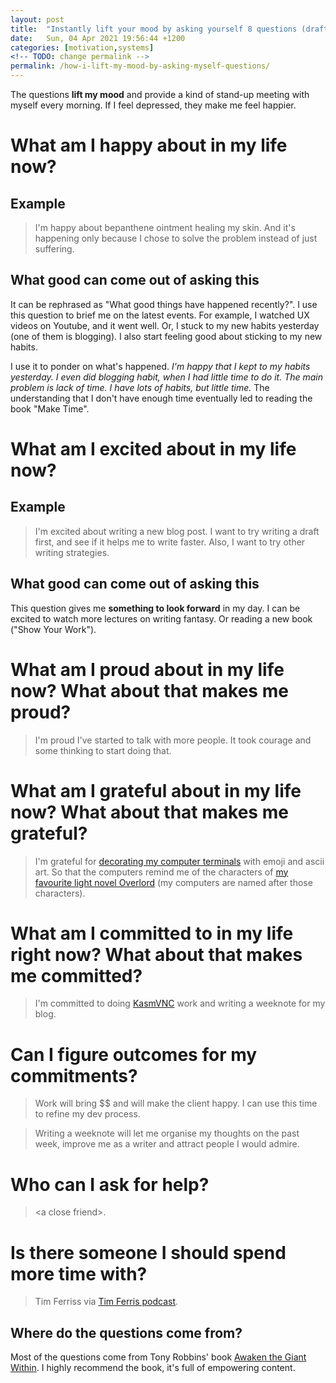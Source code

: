 ```yaml
---
layout: post
title:  "Instantly lift your mood by asking yourself 8 questions (draft)"
date:   Sun, 04 Apr 2021 19:56:44 +1200
categories: [motivation,systems]
<!-- TODO: change permalink --> 
permalink: /how-i-lift-my-mood-by-asking-myself-questions/
---
```


The questions **lift my mood** and provide a kind of stand-up meeting with myself
every morning. If I feel depressed, they make me feel happier.

# What am I happy about in my life now?

## Example
> I'm happy about bepanthene ointment healing my skin. And it's happening only
  because I chose to solve the problem instead of just suffering.

## What good can come out of asking this

It can be rephrased as "What good things have happened recently?". I use this
question to brief me on the latest events. For example, I watched UX videos on
Youtube, and it went well. Or, I stuck to my new habits yesterday (one of them
is blogging). I also start feeling good about sticking to my new habits.

I use it to ponder on what's happened.
*I'm happy that I kept to my habits yesterday. I even did blogging habit, when I
had little time to do it. The main problem is lack of time. I have lots of
habits, but little time.*
The understanding that I don't have enough time eventually led to reading the
book "Make Time".

# What am I excited about in my life now?

## Example

> I'm excited about writing a new blog post. I want to try writing a draft
> first, and see if it helps me to write faster. Also, I want to try other
> writing strategies.

## What good can come out of asking this

This question gives me **something to look forward** in my day. I can be excited to
watch more lectures on writing fantasy. Or reading a new book ("Show Your
Work").

# What am I proud about in my life now? What about that makes me proud?
> I'm proud I've started to talk with more people. It took courage and some
> thinking to start doing that.

# What am I grateful about in my life now? What about that makes me grateful?
> I'm grateful for [decorating my computer terminals](/weeknote/linux/2021/03/07/weeknote-w9-2021.html#emoji-in-terminal) with emoji and ascii art. So
> that the computers remind me of the characters of [my favourite light novel
Overlord](https://overlordmaruyama.fandom.com/wiki/Overlord_(Novel_Series)) (my
> computers are named after those characters). <link>

# What am I committed to in my life right now? What about that makes me committed?
> I'm committed to doing [KasmVNC](https://github.com/kasmtech/KasmVNC) work and writing a weeknote for my blog.

# Can I figure outcomes for my commitments?
> Work will bring $$ and will make the client happy. I can use this time to
> refine my dev process.

> Writing a weeknote will let me organise my thoughts on the past week, improve
> me as a writer and attract people I would admire.

# Who can I ask for help?
> \<a close friend\>.

# Is there someone I should spend more time with?
> Tim Ferriss via [Tim Ferris podcast](https://tim.blog/podcast/).

## Where do the questions come from?

Most of the questions come from Tony Robbins' book [Awaken the Giant
Within](https://www.goodreads.com/book/show/180116.Awaken_the_Giant_Within?ac=1&from_search=true&qid=YRN1pWVUkI&rank=1). I highly recommend the book, it's full of empowering content.
